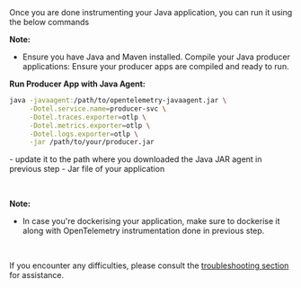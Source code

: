 &nbsp;

Once you are done instrumenting your Java application, you can run it using the below commands

**Note:**
- Ensure you have Java and Maven installed. Compile your Java producer applications: Ensure your producer apps are compiled and ready to run.

**Run Producer App with Java Agent:**

```bash
java -javaagent:/path/to/opentelemetry-javaagent.jar \
     -Dotel.service.name=producer-svc \
     -Dotel.traces.exporter=otlp \
     -Dotel.metrics.exporter=otlp \
     -Dotel.logs.exporter=otlp \
     -jar /path/to/your/producer.jar
```

<path> - update it to the path where you downloaded the Java JAR agent in previous step
<my-app> - Jar file of your application

&nbsp;

**Note:**
- In case you're dockerising your application, make sure to dockerise it along with OpenTelemetry instrumentation done in previous step.

&nbsp;

If you encounter any difficulties, please consult the [troubleshooting section](https://signoz.io/docs/instrumentation/springboot/#troubleshooting-your-installation) for assistance.